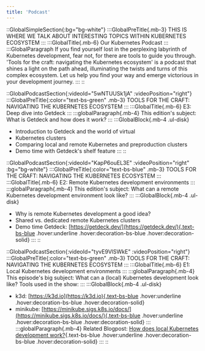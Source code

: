 ```yaml
---
title: 'Podcast'
---
```

::GlobalSimpleSection{:bg="bg-white"}
:::GlobalPreTitle{.mb-3}
THIS IS WHERE WE TALK ABOUT INTERESTING TOPICS WITHIN KUBERNETES ECOSYSTEM
:::
:::GlobalTitle{.mb-6}
Our Kubernetes Podcast
:::
:::GlobalParagraph
If you find yourself lost in the perplexing labyrinth of Kubernetes development, fear not, for there are tools to guide you through. 'Tools for the craft: navigating the Kubernetes ecosystem' is a podcast that shines a light on the path ahead, illuminating the twists and turns of this complex ecosystem. Let us help you find your way and emerge victorious in your development journey.
:::
::

::GlobalPodcastSection{:videoId="5wNTUUSk1jA" :videoPosition="right"}
:::GlobalPreTitle{:color="text-bs-green" .mb-3}
TOOLS FOR THE CRAFT: NAVIGATING THE KUBERNETES ECOSYSTEM
:::
:::GlobalTitle{.mb-6}
E3: Deep dive into Getdeck
:::
:::globalParagraph{.mb-4}
This edition's subject: What is Getdeck and how does it work?
:::
:::GlobalBlock{.mb-4 .ul-disk}
- Introduction to Getdeck and the world of virtual
- Kubernetes clusters
- Comparing local and remote Kubernetes and preproduction clusters
- Demo time with Getdeck's shelf feature
:::
::

::GlobalPodcastSection{:videoId="KapP6ouEL3E" :videoPosition="right" :bg="bg-white"}
:::GlobalPreTitle{:color="text-bs-blue" .mb-3}
TOOLS FOR THE CRAFT: NAVIGATING THE KUBERNETES ECOSYSTEM
:::
:::GlobalTitle{.mb-6}
E2: Remote Kubernetes development environments
:::
:::globalParagraph{.mb-4}
This edition's subject: What can a remote Kubernetes development environment look like?
:::
:::GlobalBlock{.mb-4 .ul-disk}
- Why is remote Kubernetes development a good idea?
- Shared vs. dedicated remote Kubernetes clusters
- Demo time Getdeck: [https://getdeck.dev/](https://getdeck.dev/){.text-bs-blue .hover:underline .hover:decoration-bs-blue .hover:decoration-solid}
:::
::

::GlobalPodcastSection{:videoId="tyvE9VlSWkE" :videoPosition="right"}
:::GlobalPreTitle{:color="text-bs-green" .mb-3}
TOOLS FOR THE CRAFT: NAVIGATING THE KUBERNETES ECOSYSTEM
:::
:::GlobalTitle{.mb-6}
E1: Local Kubernetes development environments
:::
:::globalParagraph{.mb-4}
This episode's big subject: What can a (local) Kubernetes development look like? Tools used in the show:
:::
:::GlobalBlock{.mb-4 .ul-disk}
- k3d: [https://k3d.io](https://k3d.io){.text-bs-blue .hover:underline .hover:decoration-bs-blue .hover:decoration-solid}
- minikube: [https://minikube.sigs.k8s.io/docs/](https://minikube.sigs.k8s.io/docs/){.text-bs-blue .hover:underline .hover:decoration-bs-blue .hover:decoration-solid}
:::
:::globalParagraph{.mb-4}
Related Blogpost: [How does local Kubernetes development work?](#){.text-bs-blue .hover:underline .hover:decoration-bs-blue .hover:decoration-solid}
:::
::